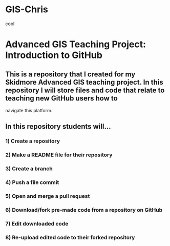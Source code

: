 # GIS-Chris
cool
# Advanced GIS Teaching Project: Introduction to GitHub

## This is a repository that I created for my Skidmore Advanced GIS teaching project. In this repository I will store files and code that relate to teaching new GitHub users how to
navigate this platform.

## In this repository students will...
 ### 1) Create a repository
 ### 2) Make a README file for their repository
 ### 3) Create a branch
 ### 4) Push a file commit
 ### 5) Open and merge a pull request
 ### 6) Download/fork pre-made code from a repository on GitHub
 ### 7) Edit downloaded code
 ### 8) Re-upload edited code to their forked repository

